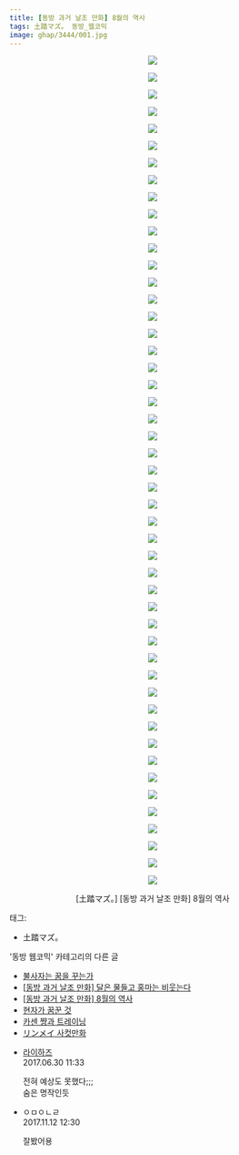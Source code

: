 ```yaml
---
title: [동방 과거 날조 만화] 8월의 역사
tags: 土踏マズ。 동방_웹코믹
image: ghap/3444/001.jpg
---
```

<div class="article">
<p style="text-align: center; clear: none; float: none;"><img src="{{ site.nasurl }}/ghap/3444/001.jpg"/></p>
<p style="text-align: center; clear: none; float: none;"><img src="{{ site.nasurl }}/ghap/3444/002.jpg"/></p>
<p style="text-align: center; clear: none; float: none;"><img src="{{ site.nasurl }}/ghap/3444/003.jpg"/></p>
<p style="text-align: center; clear: none; float: none;"><img src="{{ site.nasurl }}/ghap/3444/004.jpg"/></p>
<p style="text-align: center; clear: none; float: none;"><img src="{{ site.nasurl }}/ghap/3444/005.jpg"/></p>
<p style="text-align: center; clear: none; float: none;"><img src="{{ site.nasurl }}/ghap/3444/006.jpg"/></p>
<p style="text-align: center; clear: none; float: none;"><img src="{{ site.nasurl }}/ghap/3444/007.jpg"/></p>
<p style="text-align: center; clear: none; float: none;"><img src="{{ site.nasurl }}/ghap/3444/008.jpg"/></p>
<p style="text-align: center; clear: none; float: none;"><img src="{{ site.nasurl }}/ghap/3444/009.jpg"/></p>
<p style="text-align: center; clear: none; float: none;"><img src="{{ site.nasurl }}/ghap/3444/010.jpg"/></p>
<p style="text-align: center; clear: none; float: none;"><img src="{{ site.nasurl }}/ghap/3444/011.jpg"/></p>
<p style="text-align: center; clear: none; float: none;"><img src="{{ site.nasurl }}/ghap/3444/012.jpg"/></p>
<p style="text-align: center; clear: none; float: none;"><img src="{{ site.nasurl }}/ghap/3444/013.jpg"/></p>
<p style="text-align: center; clear: none; float: none;"><img src="{{ site.nasurl }}/ghap/3444/014.jpg"/></p>
<p style="text-align: center; clear: none; float: none;"><img src="{{ site.nasurl }}/ghap/3444/015.jpg"/></p>
<p style="text-align: center; clear: none; float: none;"><img src="{{ site.nasurl }}/ghap/3444/016.jpg"/></p>
<p style="text-align: center; clear: none; float: none;"><img src="{{ site.nasurl }}/ghap/3444/017.jpg"/></p>
<p style="text-align: center; clear: none; float: none;"><img src="{{ site.nasurl }}/ghap/3444/018.jpg"/></p>
<p style="text-align: center; clear: none; float: none;"><img src="{{ site.nasurl }}/ghap/3444/019.jpg"/></p>
<p style="text-align: center; clear: none; float: none;"><img src="{{ site.nasurl }}/ghap/3444/020.jpg"/></p>
<p style="text-align: center; clear: none; float: none;"><img src="{{ site.nasurl }}/ghap/3444/021.jpg"/></p>
<p style="text-align: center; clear: none; float: none;"><img src="{{ site.nasurl }}/ghap/3444/022.jpg"/></p>
<p style="text-align: center; clear: none; float: none;"><img src="{{ site.nasurl }}/ghap/3444/023.jpg"/></p>
<p style="text-align: center; clear: none; float: none;"><img src="{{ site.nasurl }}/ghap/3444/024.jpg"/></p>
<p style="text-align: center; clear: none; float: none;"><img src="{{ site.nasurl }}/ghap/3444/025.jpg"/></p>
<p style="text-align: center; clear: none; float: none;"><img src="{{ site.nasurl }}/ghap/3444/026.jpg"/></p>
<p style="text-align: center; clear: none; float: none;"><img src="{{ site.nasurl }}/ghap/3444/027.jpg"/></p>
<p style="text-align: center; clear: none; float: none;"><img src="{{ site.nasurl }}/ghap/3444/028.jpg"/></p>
<p style="text-align: center; clear: none; float: none;"><img src="{{ site.nasurl }}/ghap/3444/029.jpg"/></p>
<p style="text-align: center; clear: none; float: none;"><img src="{{ site.nasurl }}/ghap/3444/030.jpg"/></p>
<p style="text-align: center; clear: none; float: none;"><img src="{{ site.nasurl }}/ghap/3444/031.jpg"/></p>
<p style="text-align: center; clear: none; float: none;"><img src="{{ site.nasurl }}/ghap/3444/032.jpg"/></p>
<p style="text-align: center; clear: none; float: none;"><img src="{{ site.nasurl }}/ghap/3444/033.jpg"/></p>
<p style="text-align: center; clear: none; float: none;"><img src="{{ site.nasurl }}/ghap/3444/034.jpg"/></p>
<p style="text-align: center; clear: none; float: none;"><img src="{{ site.nasurl }}/ghap/3444/035.jpg"/></p>
<p style="text-align: center; clear: none; float: none;"><img src="{{ site.nasurl }}/ghap/3444/036.jpg"/></p>
<p style="text-align: center; clear: none; float: none;"><img src="{{ site.nasurl }}/ghap/3444/037.jpg"/></p>
<p style="text-align: center; clear: none; float: none;"><img src="{{ site.nasurl }}/ghap/3444/038.jpg"/></p>
<p style="text-align: center; clear: none; float: none;"><img src="{{ site.nasurl }}/ghap/3444/039.jpg"/></p>
<p style="text-align: center; clear: none; float: none;"><img src="{{ site.nasurl }}/ghap/3444/040.jpg"/></p>
<p style="text-align: center; clear: none; float: none;"><img src="{{ site.nasurl }}/ghap/3444/041.jpg"/></p>
<p style="text-align: center; clear: none; float: none;"><img src="{{ site.nasurl }}/ghap/3444/042.jpg"/></p>
<p style="text-align: center; clear: none; float: none;"><img src="{{ site.nasurl }}/ghap/3444/043.jpg"/></p>
<p style="text-align: center; clear: none; float: none;"><img src="{{ site.nasurl }}/ghap/3444/044.jpg"/></p>
<p style="text-align: center; clear: none; float: none;"><img src="{{ site.nasurl }}/ghap/3444/045.jpg"/></p>
<p style="text-align: center; clear: none; float: none;"><img src="{{ site.nasurl }}/ghap/3444/046.jpg"/></p>
<p style="text-align: center; clear: none; float: none;"><img src="{{ site.nasurl }}/ghap/3444/047.jpg"/></p>
<p style="text-align: center; clear: none; float: none;"><img src="{{ site.nasurl }}/ghap/3444/048.jpg"/></p>
<p style="text-align: center; clear: none; float: none;"><img src="{{ site.nasurl }}/ghap/3444/049.jpg"/></p>
<p style="text-align: center; clear: none; float: none;">[土踏マズ。] [동방 과거 날조 만화] 8월의 역사</p>
</div><div class="tagTrail">
<p>태그: </p>
<ul>
<li>土踏マズ。</li>
</ul>
</div><div class="another">
<p>'동방 웹코믹' 카테고리의 다른 글</p>
<ul>
<li><a href="/2017-06-20-ghap_3446">불사자는 꿈을 꾸는가</a></li>
<li><a href="/2017-06-20-ghap_3445">[동방 과거 날조 만화] 달은 물들고 홍마는 비웃는다</a></li>
<li><a href="/2017-06-20-ghap_3444">[동방 과거 날조 만화] 8월의 역사</a></li>
<li><a href="/2017-06-18-ghap_3442">현자가 꿈꾼 것</a></li>
<li><a href="/2017-06-18-ghap_3440">카센 쨩과 트레이닝</a></li>
<li><a href="/2017-06-18-ghap_3438">リンメイ 사컷만화</a></li>
</ul>
</div><div class="cb_module cb_fluid">
<div class="cb_wrt cb_profile">
<div class="comment">
<ul>
<li class="cb_thumb_off" id="comment15025828">
<div class="cb_comment_area">
<div class="cb_info_area">
<div class="cb_section">
<span class="cb_nick_name"> <a href="http://`" onclick="return openLinkInNewWindow(this)">라이하즈</a></span>
</div>
<div class="cb_section">
<span class="cb_date">2017.06.30 11:33 </span>
</div>
</div>
<div class="cb_dsc_comment">
<p class="cb_dsc">
											전혀 예상도 못했다;;;<br/>
숨은 명작인듯
										</p>
</div>
</div></li>
<li class="cb_thumb_off" id="comment15127743">
<div class="cb_comment_area">
<div class="cb_info_area">
<div class="cb_section">
<span class="cb_nick_name">ㅇㅁㅇㄴㄹ</span>
</div>
<div class="cb_section">
<span class="cb_date">2017.11.12 12:30 </span>
</div>
</div>
<div class="cb_dsc_comment">
<p class="cb_dsc">
											잘봤어용
										</p>
</div>
</div></li>
</ul>
</div>
</div><!-- commentList close -->
</div>
